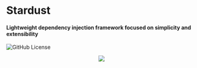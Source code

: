 # Stardust
#### Lightweight dependency injection framework focused on simplicity and extensibility
![GitHub License](https://img.shields.io/github/license/W1sh/stardust)
<br/>
<p align="center">
  <img src="https://repobeats.axiom.co/api/embed/e56c3f1d8b1edbcf2fccd41eaa7945e3e9569198.svg" />
</p>
